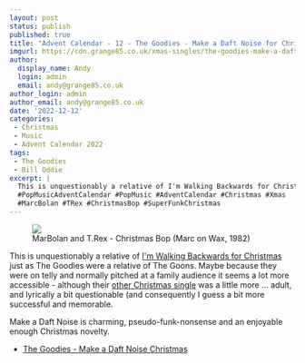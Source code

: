 ```yaml
---
layout: post
status: publish
published: true
title: "Advent Calendar - 12 - The Goodies - Make a Daft Noise for Christmas"
imgurl: https://cdn.grange85.co.uk/xmas-singles/the-goodies-make-a-daft-noise-disc.jpg
author:
  display_name: Andy
  login: admin
  email: andy@grange85.co.uk
author_login: admin
author_email: andy@grange85.co.uk
date: '2022-12-12'
categories:
 - Christmas
 - Music
 - Advent Calendar 2022
tags:
 - The Goodies
 - Bill Oddie
excerpt: |
  This is unquestionably a relative of I'm Walking Backwards for Christmas just as The Goodies were a relative of The Goons.
  #PopMusicAdventCalendar #PopMusic #AdventCalendar #Christmas #Xmas
  #MarcBolan #TRex #ChristmasBop #SuperFunkChristmas
---
```

<figure class="aligncenter"><img src="https://cdn.grange85.co.uk/xmas-singles/t-rex-christmas-bop-sleeve.jpg" class="img-responsive" /><figcaption>MarBolan and T.Rex - Christmas Bop (Marc on Wax, 1982)</figcaption></figure>

This is unquestionably a relative of [I'm Walking Backwards for Christmas]() just as The Goodies were a relative of The Goons. Maybe because they were on telly and normally pitched at a family audience it seems a lot more accessible - although their [other Christmas single]() was a little more ... adult, and lyrically a bit questionable (and consequently I guess a bit more successful and memorable.

Make a Daft Noise is charming, pseudo-funk-nonsense and an enjoyable enough Christmas novelty.

 - [The Goodies - Make a Daft Noise Christmas]() 

